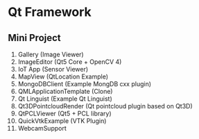 # Qt Framework 

## Mini Project

1. Gallery (Image Viewer)
2. ImageEditor (Qt5 Core + OpenCV 4)
3. IoT App (Sensor Viewer)
4. MapView (QtLocation Example)
5. MongoDBClient (Example MongDB cxx plugin)
6. QMLApplicationTemplate (Clone)
7. Qt Linguist (Example Qt Linguist)
8. Qt3DPointcloudRender (Qt pointcloud plugin based on Qt3D)
9. QtPCLViewer (Qt5 + PCL library)
10. QuickVtkExample (VTK Plugin)
11. WebcamSupport


